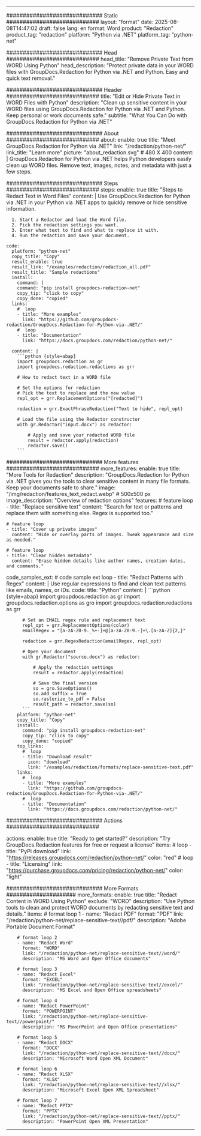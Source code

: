 
---
############################# Static ############################
layout: "format"
date:  2025-08-08T14:47:02
draft: false
lang: en
format: Word
product: "Redaction"
product_tag: "redaction"
platform: "Python via .NET"
platform_tag: "python-net"

############################# Head ############################
head_title: "Remove Private Text from WORD Using Python"
head_description: "Protect private data in your WORD files with GroupDocs.Redaction for Python via .NET and Python. Easy and quick text removal."

############################# Header ############################
title: "Edit or Hide Private Text in WORD Files with Python" 
description: "Clean up sensitive content in your WORD files using GroupDocs.Redaction for Python via .NET and Python. Keep personal or work documents safe."
subtitle: "What You Can Do with GroupDocs.Redaction for Python via .NET" 

############################# About ############################
about:
    enable: true
    title: "Meet GroupDocs.Redaction for Python via .NET"
    link: "/redaction/python-net/"
    link_title: "Learn more"
    picture: "about_redaction.svg" # 480 X 400
    content: |
       GroupDocs.Redaction for Python via .NET helps Python developers easily clean up WORD files. Remove text, images, notes, and metadata with just a few steps.

############################# Steps ############################
steps:
    enable: true
    title: "Steps to Redact Text in Word Files"
    content: |
      Use GroupDocs.Redaction for Python via .NET in your Python via .NET apps to quickly remove or hide sensitive information.
      
      1. Start a Redactor and load the Word file.
      2. Pick the redaction settings you want.
      3. Enter what text to find and what to replace it with.
      4. Run the redaction and save your document.
   
    code:
      platform: "python-net"
      copy_title: "Copy"
      result_enable: true
      result_link: "/examples/redaction/redaction_all.pdf"
      result_title: "Sample redactions"
      install:
        command: |
        command: "pip install groupdocs-redaction-net"
        copy_tip: "click to copy"
        copy_done: "copied"
      links:
        #  loop
        - title: "More examples"
          link: "https://github.com/groupdocs-redaction/GroupDocs.Redaction-for-Python-via-.NET/"
        #  loop
        - title: "Documentation"
          link: "https://docs.groupdocs.com/redaction/python-net/"
          
      content: |
        ```python {style=abap}
        import groupdocs.redaction as gr
        import groupdocs.redaction.redactions as grr

        # How to redact text in a WORD file

        # Set the options for redaction
        # Pick the text to replace and the new value
        repl_opt = grr.ReplacementOptions("[redacted]")
                
        redaction = grr.ExactPhraseRedaction("Text to hide", repl_opt)

        # Load the file using the Redactor constructor
        with gr.Redactor("input.docx") as redactor:

            # Apply and save your redacted WORD file
            result = redactor.apply(redaction)
            redactor.save()
        ```            


############################# More features ############################
more_features:
  enable: true
  title: "More Tools for Redaction"
  description: "GroupDocs.Redaction for Python via .NET gives you the tools to clear sensitive content in many file formats. Keep your documents safe to share."
  image: "/img/redaction/features_text_redact.webp" # 500x500 px
  image_description: "Overview of redaction options"
  features:
    # feature loop
    - title: "Replace sensitive text"
      content: "Search for text or patterns and replace them with something else. Regex is supported too."

    # feature loop
    - title: "Cover up private images"
      content: "Hide or overlay parts of images. Tweak appearance and size as needed."

    # feature loop
    - title: "Clear hidden metadata"
      content: "Erase hidden details like author names, creation dates, and comments."
      
  code_samples_ext:
    # code sample ext loop
    - title: "Redact Patterns with Regex"
      content: |
        Use regular expressions to find and clean text patterns like emails, names, or IDs.
      code:
        title: "Python"
        content: |
          ```python {style=abap}
          import groupdocs.redaction as gr
          import groupdocs.redaction.options as gro
          import groupdocs.redaction.redactions as grr

          # Set an EMAIL regex rule and replacement text
          repl_opt = grr.ReplacementOptions(color)
          emailRegex = "[a-zA-Z0-9._%+-]+@[a-zA-Z0-9.-]+\.[a-zA-Z]{2,}"

          redaction = grr.RegexRedaction(emailRegex, repl_opt)

          # Open your document
          with gr.Redactor("source.docx") as redactor:

              # Apply the redaction settings
              result = redactor.apply(redaction)

              # Save the final version
              so = gro.SaveOptions()
              so.add_suffix = True
              so.rasterize_to_pdf = False
              result_path = redactor.save(so)
          ```
        platform: "python-net"
        copy_title: "Copy"
        install:
          command: "pip install groupdocs-redaction-net"
          copy_tip: "click to copy"
          copy_done: "copied"
        top_links:
          #  loop
          - title: "Download result"
            icon: "download"
            link: "/examples/redaction/formats/replace-sensitive-text.pdf"
        links:
          #  loop
          - title: "More examples"
            link: "https://github.com/groupdocs-redaction/GroupDocs.Redaction-for-Python-via-.NET/"
          #  loop
          - title: "Documentation"
            link: "https://docs.groupdocs.com/redaction/python-net/"


############################# Actions ############################

actions:
  enable: true
  title: "Ready to get started?"
  description: "Try GroupDocs.Redaction features for free or request a license"
  items:
    #  loop
    - title: "PyPi download"
      link: "https://releases.groupdocs.com/redaction/python-net/"
      color: "red"
        #  loop
    - title: "Licensing"
      link: "https://purchase.groupdocs.com/pricing/redaction/python-net/"
      color: "light"


############################# More Formats #####################
more_formats:
    enable: true
    title: "Redact Content in WORD Using Python"
    exclude: "WORD"
    description: "Use Python tools to clean and protect WORD documents by redacting sensitive text and details."
    items: 
        # format loop 1
        - name: "Redact PDF"
          format: "PDF"
          link: "/redaction/python-net/replace-sensitive-text//pdf/"
          description: "Adobe Portable Document Format"

        # format loop 2
        - name: "Redact Word"
          format: "WORD"
          link: "/redaction/python-net/replace-sensitive-text//word/"
          description: "MS Word and Open Office documents"
          
        # format loop 3
        - name: "Redact Excel"
          format: "EXCEL"
          link: "/redaction/python-net/replace-sensitive-text//excel/"
          description: "MS Excel and Open Office spreadsheets"

        # format loop 4
        - name: "Redact PowerPoint"
          format: "POWERPOINT"
          link: "/redaction/python-net/replace-sensitive-text//powerpoint/"
          description: "MS PowerPoint and Open Office presentations"

        # format loop 5
        - name: "Redact DOCX"
          format: "DOCX"
          link: "/redaction/python-net/replace-sensitive-text//docx/"
          description: "Microsoft Word Open XML Document"
          
        # format loop 6
        - name: "Redact XLSX"
          format: "XLSX"
          link: "/redaction/python-net/replace-sensitive-text//xlsx/"
          description: "Microsoft Excel Open XML Spreadsheet"
          
        # format loop 7
        - name: "Redact PPTX"
          format: "PPTX"
          link: "/redaction/python-net/replace-sensitive-text//pptx/"
          description: "PowerPoint Open XML Presentation"


---
